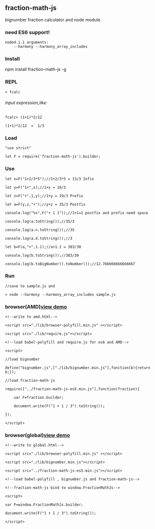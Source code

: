 ## fraction-math-js

bignumber fraction calculator and node module.

### need ES6 support!

	node4.1.1 arguments:
		--harmony --harmony_array_includes
    
### Install

npm install fraction-math-js -g

### REPL

	> fcalc
  
###### input expression,like:

	fcalc> (1+1)*2/12
  
	(1+1)*2/12  =  1/3
  
### Load

	"use strict"
  
    let F = require('fraction-math-js').builder;
    
### Use
    let x=F("1+2/3*5");//1+2/3*5 = 13/3 Infix
    
    let y=F("1+",x);//1+x = 16/3
    
    let z=F("+",1,y);//1+y = 19/3 Prefix
    
    let a=F(y,z,"+");//y+z = 35/3 Postfix
    
    console.log("%s",F("+ 1 1"));//1+1=2 postfix and prefix need space
    
    console.log(a.toString());//35/3
    
    console.log(a.n.toString());//35
    
    console.log(a.d.toString());//3
    
    let b=F(a,"+",1.1);//a+1.1 = 383/30
	
    console.log(b.toString());//383/30
    
    console.log(b.toBigNumber().toNumber());//12.766666666666667
    
### Run

	//save to sample.js and
  
	> node --harmony --harmony_array_includes sample.js

### browser(AMD)[view demo](http://hjiayz.github.io/fraction-math-js/example/amd.html)

	<!--write to amd.html-->
  
	<script src="./lib/browser-polyfill.min.js" ></script>
  
	<script src="./lib/require.js"></script>
  
	<!--load babel-polyfill and require.js for es6 and AMD-->
  
	<script>
  
	//load bignumber

	define("bignumber.js",["./lib/bignumber.min.js"],function(b){return b;});

	//load fraction-math-js
  
	require(["../fraction-math-js-es5.min.js"],function(fraction){
 
    	var F=fraction.builder;
    
    	document.write(F("1 + 1 / 3").toString());
  
	});
  
	</script>
  
### browser(global)[view demo](http://hjiayz.github.io/fraction-math-js/example/global.html)

	<!--write to global.html-->
  
	<script src="./lib/browser-polyfill.min.js" ></script>

	<script src="./lib/bignumber.min.js"></script>

	<script src="../fraction-math-js-es5.min.js"></script>
  
	<!--load babel-polyfill , bignumber.js and fraction-math-js-->
  
	<!--fraction-math-js bind to window.FractionMathJs-->
  
	<script>

	var F=window.FractionMathJs.builder;
  
	document.write(F("1 + 1 / 3").toString());
  
	</script>